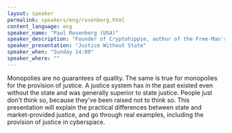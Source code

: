 ```yaml
---
layout: speaker
permalink: speakers/eng/rosenberg.html
content_language: eng
speaker_name: "Paul Rosenberg (USA)"
speaker_description: "Founder of Cryptohippie, author of the Free-Man's Perspective"
speaker_presentation: "Justice Without State"
speaker_when: "Sunday 14:00"
speaker_where: ""
---
```


Monopolies are no guarantees of quality. The same is true for monopolies for the provision of justice. A justice system has in the past existed even without the state and was generally superior to state justice. People just don't think so, because they've been raised not to think so. This presentation will explain the practical differences between state and market-provided justice, and go through real examples, including the provision of justice in cyberspace.
